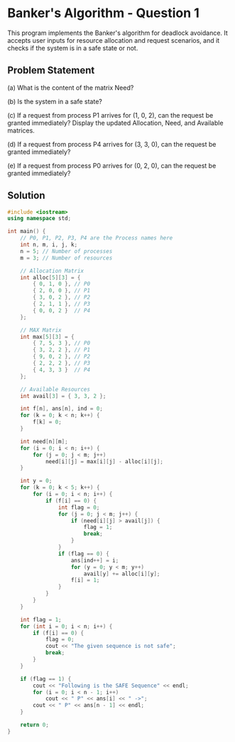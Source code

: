 # Banker's Algorithm - Question 1

This program implements the Banker's algorithm for deadlock avoidance. It accepts user inputs for resource allocation and request scenarios, and it checks if the system is in a safe state or not.

## Problem Statement

(a) What is the content of the matrix Need?

(b) Is the system in a safe state?

(c) If a request from process P1 arrives for (1, 0, 2), can the request be granted immediately? Display the updated Allocation, Need, and Available matrices.

(d) If a request from process P4 arrives for (3, 3, 0), can the request be granted immediately?

(e) If a request from process P0 arrives for (0, 2, 0), can the request be granted immediately?

## Solution

```cpp
#include <iostream>
using namespace std;

int main() {
    // P0, P1, P2, P3, P4 are the Process names here
    int n, m, i, j, k;
    n = 5; // Number of processes
    m = 3; // Number of resources

    // Allocation Matrix
    int alloc[5][3] = {
        { 0, 1, 0 }, // P0
        { 2, 0, 0 }, // P1
        { 3, 0, 2 }, // P2
        { 2, 1, 1 }, // P3
        { 0, 0, 2 }  // P4
    };

    // MAX Matrix
    int max[5][3] = {
        { 7, 5, 3 }, // P0
        { 3, 2, 2 }, // P1
        { 9, 0, 2 }, // P2
        { 2, 2, 2 }, // P3
        { 4, 3, 3 }  // P4
    };

    // Available Resources
    int avail[3] = { 3, 3, 2 };

    int f[n], ans[n], ind = 0;
    for (k = 0; k < n; k++) {
        f[k] = 0;
    }

    int need[n][m];
    for (i = 0; i < n; i++) {
        for (j = 0; j < m; j++)
            need[i][j] = max[i][j] - alloc[i][j];
    }

    int y = 0;
    for (k = 0; k < 5; k++) {
        for (i = 0; i < n; i++) {
            if (f[i] == 0) {
                int flag = 0;
                for (j = 0; j < m; j++) {
                    if (need[i][j] > avail[j]) {
                        flag = 1;
                        break;
                    }
                }
                if (flag == 0) {
                    ans[ind++] = i;
                    for (y = 0; y < m; y++)
                        avail[y] += alloc[i][y];
                    f[i] = 1;
                }
            }
        }
    }

    int flag = 1;
    for (int i = 0; i < n; i++) {
        if (f[i] == 0) {
            flag = 0;
            cout << "The given sequence is not safe";
            break;
        }
    }

    if (flag == 1) {
        cout << "Following is the SAFE Sequence" << endl;
        for (i = 0; i < n - 1; i++)
            cout << " P" << ans[i] << " ->";
        cout << " P" << ans[n - 1] << endl;
    }

    return 0;
}
